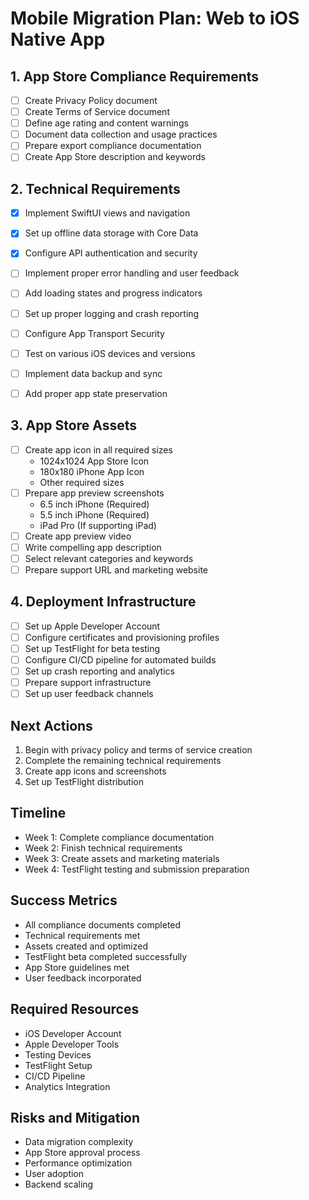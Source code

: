 # Mobile Migration Plan: Web to iOS Native App

## 1. App Store Compliance Requirements
- [ ] Create Privacy Policy document
- [ ] Create Terms of Service document
- [ ] Define age rating and content warnings
- [ ] Document data collection and usage practices
- [ ] Prepare export compliance documentation
- [ ] Create App Store description and keywords

## 2. Technical Requirements
- [x] Implement SwiftUI views and navigation
- [x] Set up offline data storage with Core Data
- [x] Configure API authentication and security
- [ ] Implement proper error handling and user feedback
- [ ] Add loading states and progress indicators
- [ ] Set up proper logging and crash reporting
- [ ] Configure App Transport Security
- [ ] Test on various iOS devices and versions
- [ ] Implement data backup and sync
- [ ] Add proper app state preservation


## 3. App Store Assets
- [ ] Create app icon in all required sizes
  - 1024x1024 App Store Icon
  - 180x180 iPhone App Icon
  - Other required sizes
- [ ] Prepare app preview screenshots
  - 6.5 inch iPhone (Required)
  - 5.5 inch iPhone (Required)
  - iPad Pro (If supporting iPad)
- [ ] Create app preview video
- [ ] Write compelling app description
- [ ] Select relevant categories and keywords
- [ ] Prepare support URL and marketing website

## 4. Deployment Infrastructure
- [ ] Set up Apple Developer Account
- [ ] Configure certificates and provisioning profiles
- [ ] Set up TestFlight for beta testing
- [ ] Configure CI/CD pipeline for automated builds
- [ ] Set up crash reporting and analytics
- [ ] Prepare support infrastructure
- [ ] Set up user feedback channels

## Next Actions
1. Begin with privacy policy and terms of service creation
2. Complete the remaining technical requirements
3. Create app icons and screenshots
4. Set up TestFlight distribution

## Timeline
- Week 1: Complete compliance documentation
- Week 2: Finish technical requirements
- Week 3: Create assets and marketing materials
- Week 4: TestFlight testing and submission preparation

## Success Metrics
- All compliance documents completed
- Technical requirements met
- Assets created and optimized
- TestFlight beta completed successfully
- App Store guidelines met
- User feedback incorporated

## Required Resources
- iOS Developer Account
- Apple Developer Tools
- Testing Devices
- TestFlight Setup
- CI/CD Pipeline
- Analytics Integration

## Risks and Mitigation
- Data migration complexity
- App Store approval process
- Performance optimization
- User adoption
- Backend scaling